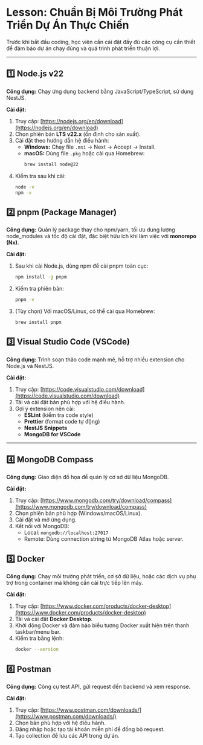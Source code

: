 # Lesson: Chuẩn Bị Môi Trường Phát Triển Dự Án Thực Chiến

Trước khi bắt đầu coding, học viên cần cài đặt đầy đủ các công cụ cần thiết để đảm bảo dự án chạy đúng và quá trình phát triển thuận lợi.

---

## 1️⃣ Node.js v22

**Công dụng:** Chạy ứng dụng backend bằng JavaScript/TypeScript, sử dụng NestJS.

**Cài đặt:**

1. Truy cập: [https://nodejs.org/en/download](https://nodejs.org/en/download)
2. Chọn phiên bản **LTS v22.x** (ổn định cho sản xuất).
3. Cài đặt theo hướng dẫn hệ điều hành:
   - **Windows:** Chạy file `.msi` → Next → Accept → Install.
   - **macOS:** Dùng file `.pkg` hoặc cài qua Homebrew:  
     ```bash
     brew install node@22
     ```
4. Kiểm tra sau khi cài:
   ```bash
   node -v
   npm -v
   ```
   
## 2️⃣ pnpm (Package Manager)

**Công dụng:** Quản lý package thay cho npm/yarn, tối ưu dung lượng node_modules và tốc độ cài đặt, đặc biệt hữu ích khi làm việc với **monorepo (Nx)**.

**Cài đặt:**

1. Sau khi cài Node.js, dùng npm để cài pnpm toàn cục:  
   ```bash
   npm install -g pnpm
   ```
2. Kiểm tra phiên bản:  
   ```bash
   pnpm -v
   ```
3. (Tùy chọn) Với macOS/Linux, có thể cài qua Homebrew:
   ```bash
   brew install pnpm
   ```    
   
## 3️⃣ Visual Studio Code (VSCode)

**Công dụng:** Trình soạn thảo code mạnh mẽ, hỗ trợ nhiều extension cho Node.js và NestJS.

**Cài đặt:**

1. Truy cập: [https://code.visualstudio.com/download](https://code.visualstudio.com/download)
2. Tải và cài đặt bản phù hợp với hệ điều hành.
3. Gợi ý extension nên cài:
   - **ESLint** (kiểm tra code style)
   - **Prettier** (format code tự động)
   - **NestJS Snippets**
   - **MongoDB for VSCode**

---

## 4️⃣ MongoDB Compass

**Công dụng:** Giao diện đồ họa để quản lý cơ sở dữ liệu MongoDB.

**Cài đặt:**

1. Truy cập: [https://www.mongodb.com/try/download/compass](https://www.mongodb.com/try/download/compass)
2. Chọn phiên bản phù hợp (Windows/macOS/Linux).
3. Cài đặt và mở ứng dụng.
4. Kết nối với MongoDB:
   - Local: `mongodb://localhost:27017`
   - Remote: Dùng connection string từ MongoDB Atlas hoặc server.

## 5️⃣ Docker

**Công dụng:** Chạy môi trường phát triển, cơ sở dữ liệu, hoặc các dịch vụ phụ trợ trong container mà không cần cài trực tiếp lên máy.

**Cài đặt:**

1. Truy cập: [https://www.docker.com/products/docker-desktop](https://www.docker.com/products/docker-desktop)
2. Tải và cài đặt **Docker Desktop**.
3. Khởi động Docker và đảm bảo biểu tượng Docker xuất hiện trên thanh taskbar/menu bar.
4. Kiểm tra bằng lệnh:
   ```bash
   docker --version
   ```
## 6️⃣ Postman

**Công dụng:** Công cụ test API, gửi request đến backend và xem response.

**Cài đặt:**

1. Truy cập: [https://www.postman.com/downloads/](https://www.postman.com/downloads/)
2. Chọn bản phù hợp với hệ điều hành.
3. Đăng nhập hoặc tạo tài khoản miễn phí để đồng bộ request.
4. Tạo collection để lưu các API trong dự án.
